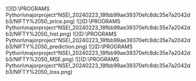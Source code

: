 ![](D:\PROGRAMS Python\majorproject\^NSEI_20240223_18fbb99ae39370efc8dc35e7a2042db3/NIFTY%2050_price.png)
![](D:\PROGRAMS Python\majorproject\^NSEI_20240223_18fbb99ae39370efc8dc35e7a2042db3/NIFTY%2050_hist.png)
![](D:\PROGRAMS Python\majorproject\^NSEI_20240223_18fbb99ae39370efc8dc35e7a2042db3/NIFTY%2050_prediction.png)
![](D:\PROGRAMS Python\majorproject\^NSEI_20240223_18fbb99ae39370efc8dc35e7a2042db3/NIFTY%2050_MSE.png)
![](D:\PROGRAMS Python\majorproject\^NSEI_20240223_18fbb99ae39370efc8dc35e7a2042db3/NIFTY%2050_loss.png)
